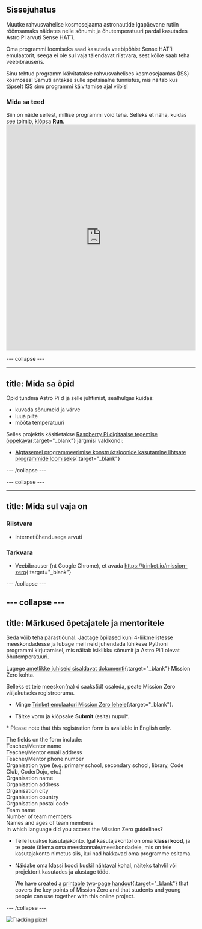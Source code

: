 ## Sissejuhatus

Muutke rahvusvahelise kosmosejaama astronautide igapäevane rutiin rõõmsamaks näidates neile sõnumit ja õhutemperatuuri pardal kasutades Astro Pi arvuti Sense HAT´i.

Oma programmi loomiseks saad kasutada veebipõhist Sense HAT´i emulaatorit, seega ei ole sul vaja täiendavat riistvara, sest kõike saab teha veebibrauseris.

Sinu tehtud programm käivitatakse rahvusvahelises kosmosejaamas (ISS) kosmoses! Samuti antakse sulle spetsiaalne tunnistus, mis näitab kus täpselt ISS sinu programmi käivitamise ajal viibis!

### Mida sa teed

Siin on näide sellest, millise programmi võid teha. Selleks et näha, kuidas see toimib, klõpsa **Run**. <iframe src="https://trinket.io/embed/python/069f6138f7?outputOnly=true&start=result" width="100%" height="600" frameborder="0" marginwidth="0" marginheight="0" allowfullscreen mark="crwd-mark"></iframe> 

\--- collapse \---

* * *

## title: Mida sa õpid

Õpid tundma Astro Pi´d ja selle juhtimist, sealhulgas kuidas:

+ kuvada sõnumeid ja värve
+ luua pilte
+ mõõta temperatuuri

Selles projektis käsitletakse [Raspberry Pi digitaalse tegemise õppekava](http://rpf.io/curriculum){:target="_blank"} järgmisi valdkondi:

+ [Algtasemel programmeerimise konstruktsioonide kasutamine lihtsate programmide loomiseks](https://curriculum.raspberrypi.org/programming/creator/){:target="_blank"}

\--- /collapse \---

\--- collapse \---

* * *

## title: Mida sul vaja on

### Riistvara

+ Internetiühendusega arvuti

### Tarkvara

+ Veebibrauser (nt Google Chrome), et avada <https://trinket.io/mission-zero>{:target="_blank"}

\--- /collapse \---

## \--- collapse \---

## title: Märkused õpetajatele ja mentoritele

Seda võib teha pärastlõunal. Jaotage õpilased kuni 4-liikmelistesse meeskondadesse ja lubage meil neid juhendada lühikese Pythoni programmi kirjutamisel, mis näitab isiklikku sõnumit ja Astro Pi´l olevat õhutemperatuuri.

Lugege [ametlikke juhiseid sisaldavat dokumenti](https://astro-pi.org/wp-content/uploads/2018/09/Astro_Pi_Mission_Zero_Guidelines_2018_19_V12_pages.pdf){:target="_blank"} Mission Zero kohta.

Selleks et teie meeskon(na) d saaks(id) osaleda, peate Mission Zero väljakutseks registreeruma.

+ Minge [Trinket emulaatori Mission Zero lehele](https://trinket.io/mission-zero/register){:target="_blank"}.

+ Täitke vorm ja klõpsake **Submit** (esita) nupul\*.

\* Please note that this registration form is available in English only.

The fields on the form include:  
Teacher/Mentor name  
Teacher/Mentor email address  
Teacher/Mentor phone number  
Organisation type (e.g. primary school, secondary school, library, Code Club, CoderDojo, etc.)  
Organisation name  
Organisation address  
Organisation city  
Organisation country  
Organisation postal code  
Team name  
Number of team members  
Names and ages of team members  
In which language did you access the Mission Zero guidelines?

+ Teile luuakse kasutajakonto. Igal kasutajakontol on oma **klassi kood**, ja te peate ütlema oma meeskonnale/meeskondadele, mis on teie kasutajakonto nimetus siis, kui nad hakkavad oma programme esitama.

+ Näidake oma klassi koodi kuskil nähtaval kohal, näiteks tahvlil või projektorit kasutades ja alustage tööd.
    
    We have created [a printable two-page handout](https://astro-pi.org/astro_pi_mission_zero_project_print_out_v10_print/){:target="_blank"} that covers the key points of Mission Zero and that students and young people can use together with this online project.

\--- /collapse \---

![Tracking pixel](https://code.org/api/hour/begin_raspberrypi_astropi.png)